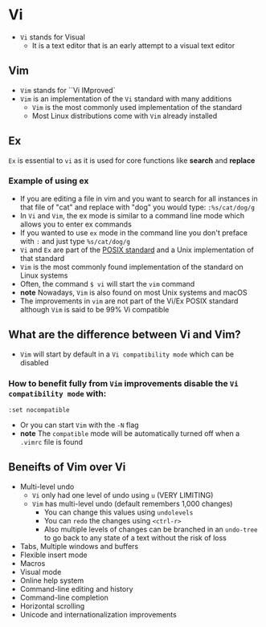# Vi
* `Vi` stands for Visual
  - It is a text editor that is an early attempt to a visual text editor

## Vim
* `Vim` stands for ``Vi IMproved`
* `Vim` is an implementation of the `Vi` standard with many additions
  - `Vim` is the most commonly used implementation of the standard
  - Most Linux distributions come with `Vim` already installed

## Ex
`Ex` is essential to `vi` as it is used for core functions like **search** and **replace**

### Example of using ex
* If you are editing a file in vim and you want to search for all instances in that file of "cat" and replace with "dog" you would type: `:%s/cat/dog/g`
* In `Vi` and `Vim`, the ex mode is similar to a command line mode which allows you to enter ex commands
* If you wanted to use `ex` mode in the command line you don't preface with `:` and just type `%s/cat/dog/g`
* `Vi` and `Ex` are part of the <a href="https://en.wikipedia.org/wiki/POSIX" target="_blank">POSIX standard</a>  and a Unix implementation of that standard
* `Vim` is the most commonly found implementation of the standard on Linux systems
* Often, the command `$ vi` will start the `vim` command
* **note** Nowadays, `Vim` is also found on most Unix systems and macOS
* The improvements in `vim` are not part of the Vi/Ex POSIX standard although `Vim` is said to be 99% Vi compatible

## What are the difference between Vi and Vim? 
* `Vim` will start by default in a `Vi compatibility mode` which can be disabled

### How to benefit fully from `Vim` improvements disable the `Vi compatibility mode` with:
```
:set nocompatible
```

* Or you can start `Vim` with the `-N` flag
* **note** The `compatible` mode will be automatically turned off when a `.vimrc` file is found

## Beneifts of Vim over Vi
* Multi-level undo
  - `Vi` only had one level of undo using `u` (VERY LIMITING)
  - `Vim` has multi-level undo (default remembers 1,000 changes)
    + You can change this values using `undolevels`
    + You can `redo` the changes using `<ctrl-r>`
    + Also multiple levels of changes can be branched in an `undo-tree` to go back to any state of a text without the risk of loss
* Tabs, Multiple windows and buffers
* Flexible insert mode
* Macros
* Visual mode
* Online help system
* Command-line editing and history
* Command-line completion
* Horizontal scrolling
* Unicode and internationalization improvements
